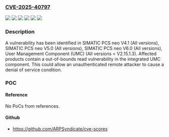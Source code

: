 ### [CVE-2025-40797](https://cve.mitre.org/cgi-bin/cvename.cgi?name=CVE-2025-40797)
![](https://img.shields.io/static/v1?label=Product&message=SIMATIC%20PCS%20neo%20V4.1&color=blue)
![](https://img.shields.io/static/v1?label=Product&message=SIMATIC%20PCS%20neo%20V5.0&color=blue)
![](https://img.shields.io/static/v1?label=Product&message=SIMATIC%20PCS%20neo%20V6.0&color=blue)
![](https://img.shields.io/static/v1?label=Product&message=User%20Management%20Component%20(UMC)&color=blue)
![](https://img.shields.io/static/v1?label=Version&message=0%20&color=brightgreen)
![](https://img.shields.io/static/v1?label=Vulnerability&message=CWE-125%3A%20Out-of-bounds%20Read&color=brightgreen)

### Description

A vulnerability has been identified in SIMATIC PCS neo V4.1 (All versions), SIMATIC PCS neo V5.0 (All versions), SIMATIC PCS neo V6.0 (All versions), User Management Component (UMC) (All versions < V2.15.1.3). Affected products contain a out-of-bounds read vulnerability in the integrated UMC component. This could allow an unauthenticated remote attacker to cause a denial of service condition.

### POC

#### Reference
No PoCs from references.

#### Github
- https://github.com/ARPSyndicate/cve-scores

